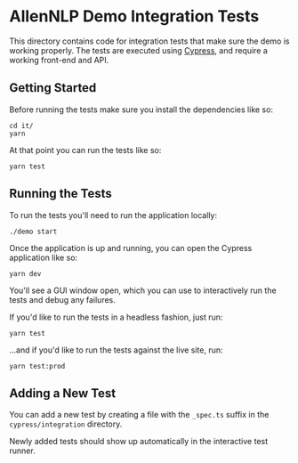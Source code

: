 # AllenNLP Demo Integration Tests

This directory contains code for integration tests that make sure the demo is working properly.
The tests are executed using [Cypress](https://www.cypress.io/), and require a working front-end
and API.

## Getting Started

Before running the tests make sure you install the dependencies like so:

```
cd it/
yarn
```

At that point you can run the tests like so:

```
yarn test
```

## Running the Tests

To run the tests you'll need to run the application locally:

```
./demo start
```

Once the application is up and running, you can open the Cypress application like so:

```
yarn dev
```

You'll see a GUI window open, which you can use to interactively run the tests and debug any
failures.

If you'd like to run the tests in a headless fashion, just run:

```
yarn test
```

...and if you'd like to run the tests against the live site, run:

```
yarn test:prod
```

## Adding a New Test

You can add a new test by creating a file with the `_spec.ts` suffix in the `cypress/integration`
directory.

Newly added tests should show up automatically in the interactive test runner.

